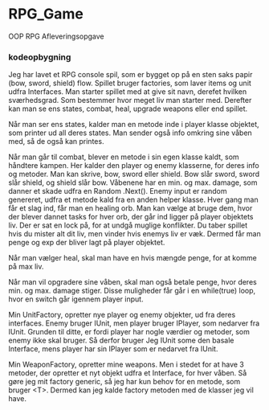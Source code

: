# RPG_Game
OOP RPG Afleveringsopgave
### kodeopbygning
Jeg har lavet et RPG console spil, som er bygget op på en sten saks papir (bow, sword, shield) flow.
Spillet bruger factories, som laver items og unit udfra Interfaces.
Man starter spillet med at give sit navn, derefet hvilken sværhedsgrad. Som bestemmer hvor meget liv man starter med.
Derefter kan man se ens states, combat, heal, upgrade weapons eller end spillet. 

Når man ser ens states, kalder man en metode inde i player klasse objektet, som printer ud all deres states. Man sender også info omkring sine våben med, så de også kan printes.

Når man går til combat, blever en metode i sin egen klasse kaldt, som håndtere kampen. Her kalder den player og enemy klasserne, for deres info og metoder.
Man kan skrive, bow, sword eller shield. Bow slår sword, sword slår shield, og shield slår bow. Våbenene har en min. og max. damage, som danner et skade udfra en Random .Next().
Enemy input er random genereret, udfra et metode kald fra en anden helper klasse. Hver gang man får et slag ind, får man en healing orb. Man kan vælge at bruge dem,
hvor der blever dannet tasks for hver orb, der går ind ligger på player objektets liv. Der er sat en lock på, for at undgå muglige konflikter.
Du taber spillet hvis du mister alt dit liv, men vinder hvis enemys liv er væk. Dermed får man penge og exp der bliver lagt på player objektet. 

Når man vælger heal, skal man have en hvis mængde penge, for at komme på max liv.

Når man vil opgradere sine våben, skal man også betale penge, hvor deres min. og max. damage stiger.
Disse muligheder får går i en while(true) loop, hvor en switch går igennem player input.

Min UnitFactory, opretter nye player og enemy objekter, ud fra deres interfaces. Enemy bruger IUnit, men player bruger IPlayer, som nedarver fra IUnit.
Grunden til ditte, er fordi player har nogle værdier og metoder, som enemy ikke skal bruger. Så derfor bruger Jeg IUnit some den basale Interface,
mens player har sin IPlayer som er nedarvet fra IUnit.

Min WeaponFactory, opretter mine weapons. Men i stedet for at have 3 metoder, der opretter et nyt objekt udfra et Interface, for hver våben.
Så gøre jeg mit factory generic, så jeg har kun behov for en metode, som bruger \<T\>. Dermed kan jeg kalde factory metoden med de klasser jeg vil have.

